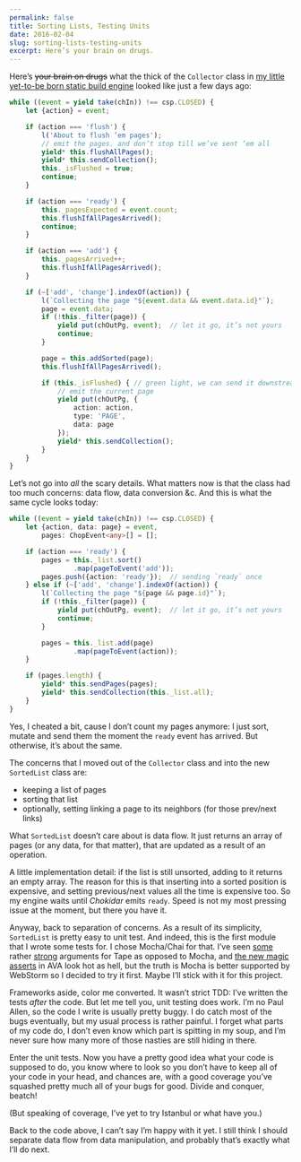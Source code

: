 ```yaml
---
permalink: false
title: Sorting Lists, Testing Units
date: 2016-02-04
slug: sorting-lists-testing-units
excerpt: Here’s your brain on drugs.
---
```


Here’s ~~your brain on drugs~~ what the thick of the `Collector` class in [my little yet-to-be born static build engine](https://github.com/hoichi/chops) looked like just a few days ago:

```typescript
while ((event = yield take(chIn)) !== csp.CLOSED) {
    let {action} = event;

    if (action === 'flush') {
        l('About to flush ’em pages');
        // emit the pages. and don’t stop till we’ve sent ’em all
        yield* this.flushAllPages();
        yield* this.sendCollection();
        this._isFlushed = true;
        continue;
    }

    if (action === 'ready') {
        this._pagesExpected = event.count;
        this.flushIfAllPagesArrived();
        continue;
    }

    if (action === 'add') {
        this._pagesArrived++;
        this.flushIfAllPagesArrived();
    }

    if (~['add', 'change'].indexOf(action)) {
        l(`Collecting the page "${event.data && event.data.id}"`);
        page = event.data;
        if (!this._filter(page)) {
            yield put(chOutPg, event);  // let it go, it’s not yours
            continue;
        }

        page = this.addSorted(page);
        this.flushIfAllPagesArrived();

        if (this._isFlushed) { // green light, we can send it downstream
            // emit the current page
            yield put(chOutPg, {
                action: action,
                type: 'PAGE',
                data: page
            });
            yield* this.sendCollection();
        }
    }
}
```

Let’s not go into _all_ the scary details. What matters now is that the class had too much concerns: data flow, data conversion &c. And this is what the same cycle looks today:

```typescript
while ((event = yield take(chIn)) !== csp.CLOSED) {
    let {action, data: page} = event,
        pages: ChopEvent<any>[] = [];

    if (action === 'ready') {
        pages = this._list.sort()
                .map(pageToEvent('add'));
        pages.push({action: 'ready'});  // sending `ready` once
    } else if (~['add', 'change'].indexOf(action)) {
        l(`Collecting the page "${page && page.id}"`);
        if (!this._filter(page)) {
            yield put(chOutPg, event);  // let it go, it’s not yours
            continue;
        }

        pages = this._list.add(page)
                .map(pageToEvent(action));
    }

    if (pages.length) {
        yield* this.sendPages(pages);
        yield* this.sendCollection(this._list.all);
    }
}
```

Yes, I cheated a bit, cause I don’t count my pages anymore: I just sort, mutate and send them the moment the `ready` event has arrived. But otherwise, it’s about the same.

The concerns that I moved out of the `Collector` class and into the new `SortedList` class are:

- keeping a list of pages
- sorting that list
- optionally, setting linking a page to its neighbors (for those prev/next links)

What `SortedList` doesn’t care about is data flow. It just returns an array of pages (or any data, for that matter), that are updated as a result of an operation.

A little implementation detail: if the list is still unsorted, adding to it returns an empty array. The reason for this is that inserting into a sorted position is expensive, and setting previous/next values all the time is expensive too. So my engine waits until _Chokidar_ emits `ready`. Speed is not my most pressing issue at the moment, but there you have it.

Anyway, back to separation of concerns. As a result of its simplicity, `SortedList` is pretty easy to unit test. And indeed, this is the first module that I wrote some tests for. I chose Mocha/Chai for that. I’ve seen [some](https://github.com/ChiperSoft/tape-vs-mocha) rather [strong](https://medium.com/javascript-scene/why-i-use-tape-instead-of-mocha-so-should-you-6aa105d8eaf4#.7t1nyzcip) arguments for Tape as opposed to Mocha, and [the new magic asserts](https://github.com/avajs/ava/releases/tag/v0.18.0) in AVA look hot as hell, but the truth is Mocha is better supported by WebStorm so I decided to try it first. Maybe I’ll stick with it for this project.

Frameworks aside, color me converted. It wasn’t strict TDD: I’ve written the tests _after_ the code. But let me tell you, unit testing does work. I’m no Paul Allen, so the code I write is usually pretty buggy. I do catch most of the bugs eventually, but my usual process is rather painful. I forget what parts of my code do, I don’t even know which part is spitting in my soup, and I’m never sure how many more of those nasties are still hiding in there.

Enter the unit tests. Now you have a pretty good idea what your code is supposed to do, you know where to look so you don’t have to keep all of your code in your head, and chances are, with a good coverage you’ve squashed pretty much all of your bugs for good. Divide and conquer, beatch!

(But speaking of coverage, I’ve yet to try Istanbul or what have you.)

Back to the code above, I can’t say I’m happy with it yet. I still think I should separate data flow from data manipulation, and probably that’s exactly what I’ll do next.